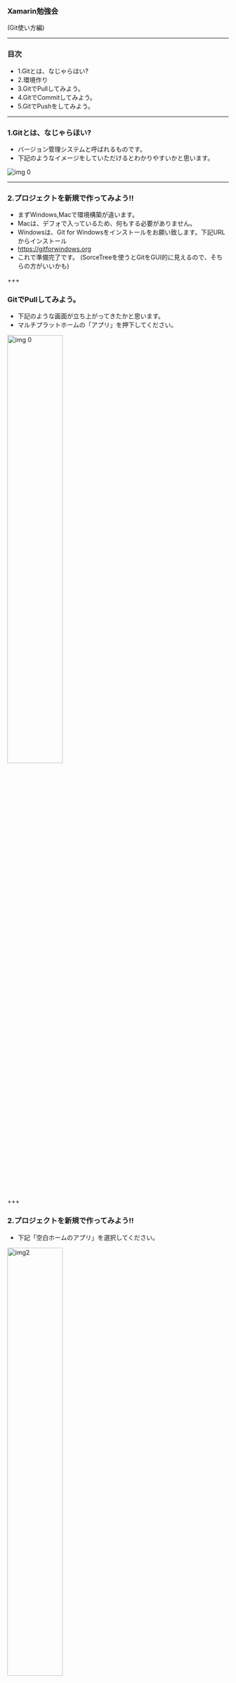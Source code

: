 ### Xamarin勉強会
(Git使い方編)

---
### 目次

* 1.Gitとは、なじゃらほい?
* 2.環境作り
* 3.GitでPullしてみよう。
* 4.GitでCommitしてみよう。
* 5.GitでPushをしてみよう。
---

### 1.Gitとは、なじゃらほい?
* バージョン管理システムと呼ばれるものです。
* 下記のようなイメージをしていただけるとわかりやすいかと思います。
<img src="/image/img1.png" title="img 0">

---
### 2.プロジェクトを新規で作ってみよう!!

* まずWindows,Macで環境構築が違います。
* Macは、デフォで入っているため、何もする必要がありません。
* Windowsは、Git for Windowsをインストールをお願い致します。下記URLからインストール
* https://gitforwindows.org
* これで準備完了です。 (SorceTreeを使うとGitをGUI的に見えるので、そちらの方がいいかも)

+++
### GitでPullしてみよう。

* 下記のような画面が立ち上がってきたかと思います。
* マルチプラットホームの「アプリ」を押下してください。
<img src="/image/img1.png" title="img 0" width="50%" height="50%">

+++
### 2.プロジェクトを新規で作ってみよう!!
* 下記「空白ホームのアプリ」を選択してください。
<img src="/image/img2.png" title="img2" width="50%" height="50%">


+++
### 2.プロジェクトを新規で作ってみよう!!
* 下記のような画面が立ち上がってきたでしょうか?
* 必須項目を入力して「次へ」行きます。 
* ※説明は次のスライド
<img src="/image/img3.png" title="img3" width="50%" height="50%">


+++
### 2.プロジェクトを新規で作ってみよう!!
説明いたします。
* アプリ名：アプリ名 そのまんま!!
* 組織の識別子：各ストア(App Store や Google Play Store) で ID として必要なもの。
今回は、適当!!
* ターゲットプラットフォーム：そのまま、ターゲットは何かを選択
* 共有コード：Xamarinでは、コード共有化をすることができるらしい、その形式指定

+++
### 2.プロジェクトを新規で作ってみよう!!
<img src="/image/img4.png" title="img4">


+++
### 2.プロジェクトを新規で作ってみよう!!
* 下記のような画面が立ち上がってきたでしょうか?
* 今回は、何も考えず、「作成」押下で
<img src="/image/img5.png" title="img5" width="50%" height="50%">


+++
### 2.プロジェクトを新規で作ってみよう!!
* おめでとうございます!!
* コーディングの準備が整いました。
<img src="/image/img6.png" title="img6" width="50%" height="50%">


---
### 3.Hello Worldの表示
* さぁ、あいさつをしてみましょう!!
* 「MainPage.xmal」を開いてみましょう。
<img src="/image/img7.png" title="img7" width="50%" height="50%">


+++
### 3.Hello Worldの表示
下記コードがありますでしょうか？変更してみましょう!!

```xml
<Label Text="Welcome to Xamarin.Forms!" 
       HorizontalOptions="Center" 
       VerticalOptions="CenterAndExpand" />
↓
<Label Text="Hello World" 
       HorizontalOptions="Center"
       VerticalOptions="CenterAndExpand" />
```

---
### 4.シミュレータを立ち上げてみよう
準備が整いました。実行致しましょう!!
* 三角ボタンを押下してみましょう!! 
* シュミレータが立ち上げれば成功です。
<img src="/image/img8.png" title="img8" width="50%" height="50%">
